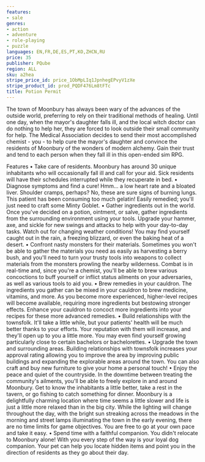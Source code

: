 ```yaml
---
features:
- sale
genres:
- action
- adventure
- role-playing
- puzzle
languages: EN,FR,DE,ES,PT,KO,ZHCN,RU
price: 35
publisher: PQube
region: ALL
sku: a2hea
stripe_price_id: price_1ObMpLIq1JpnhegEPvyV1zXe
stripe_product_id: prod_PQDF476Lm8tFTc
title: Potion Permit
---
```


The town of Moonbury has always been wary of the advances of the outside world, preferring to rely on their traditional methods of healing. Until one day, when the mayor's daughter falls ill, and the local witch doctor can do nothing to help her, they are forced to look outside their small community for help.
The Medical Association decides to send their most accomplished chemist - you - to help cure the mayor's daughter and convince the residents of Moonbury of the wonders of modern alchemy. Gain their trust and tend to each person when they fall ill in this open-ended sim RPG.

Features
• Take care of residents. Moonbury has around 30 unique inhabitants who will occasionally fall ill and call for your aid. Sick residents will have their schedules interrupted while they recuperate in bed.
• Diagnose symptoms and find a cure! Hmm... a low heart rate and a bloated liver. Shoulder cramps, perhaps? No, these are sure signs of burning lungs. This patient has been consuming too much gelatin! Easily remedied; you'll just need to craft some Minty Goblet.
• Gather ingredients out in the world. Once you've decided on a potion, ointment, or salve, gather ingredients from the surrounding environment using your tools. Upgrade your hammer, axe, and sickle for new swings and attacks to help with your day-to-day tasks. Watch out for changing weather conditions! You may find yourself caught out in the rain, a freezing blizzard, or even the baking heat of a desert.
• Confront nasty monsters for their materials. Sometimes you won't be able to gather the materials you need as easily as harvesting a berry bush, and you'll need to turn your trusty tools into weapons to collect materials from the monsters prowling the nearby wilderness. Combat is in real-time and, since you're a chemist, you'll be able to brew various concoctions to buff yourself or inflict status ailments on your adversaries, as well as various tools to aid you.
• Brew remedies in your cauldron. The ingredients you gather can be mixed in your cauldron to brew medicine, vitamins, and more. As you become more experienced, higher-level recipes will become available, requiring more ingredients but bestowing stronger effects. Enhance your cauldron to concoct more ingredients into your recipes for these more advanced remedies.
• Build relationships with the townsfolk. It'll take a little while, but your patients' health will be much better thanks to your efforts. Your reputation with them will increase, and they'll open up to you a little more. You may even find yourself growing particularly close to certain bachelors or bachelorettes.
• Upgrade the town and surrounding areas. Building relationships with townsfolk increases your approval rating allowing you to improve the area by improving public buildings and expanding the explorable areas around the town. You can also craft and buy new furniture to give your home a personal touch!
• Enjoy the peace and quiet of the countryside. In the downtime between treating the community's ailments, you'll be able to freely explore in and around Moonbury. Get to know the inhabitants a little better, take a rest in the tavern, or go fishing to catch something for dinner. Moonbury is a delightfully charming location where time seems a little slower and life is just a little more relaxed than in the big city. While the lighting will change throughout the day, with the bright sun streaking across the meadows in the morning and street lamps illuminating the town in the early evening, there are no time limits for game objectives. You are free to go at your own pace and take it easy.
• Spend time with a faithful companion. You didn't relocate to Moonbury alone! With you every step of the way is your loyal dog companion. Your pet can help you locate hidden items and point you in the direction of residents as they go about their day.